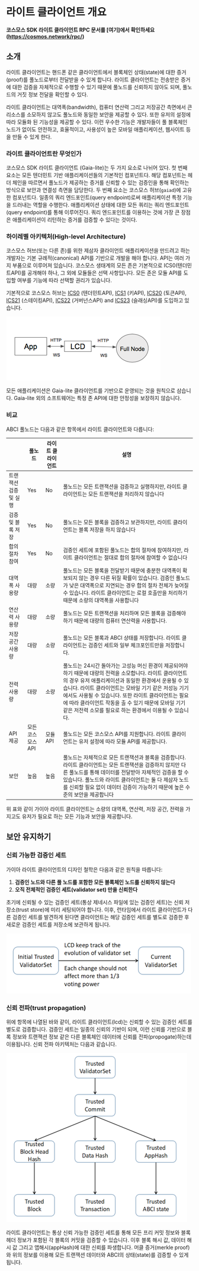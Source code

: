 # 라이트 클라이언트 개요

**코스모스 SDK 라이트 클라이언트 RPC 문서를 [여기]에서 확인하세요(https://cosmos.network/rpc/)**

## 소개

라이트 클라이언트는 핸드폰 같은 클라이언트에서 블록체인 상태(state)에 대한 증거(proof)를 풀노드로부터 전달받을 수 있게 합니다. 라이트 클라이언트는 전송받은 증거에 대한 검증을 자체적으로 수행할 수 있기 때문에 풀노드를 신뢰하지 않아도 되며, 풀노드의 거짓 정보 전달을 확인할 수 있다. 

라이트 클라이언트는 대역폭(bandwidth), 컴퓨터 연산력 그리고 저장공간 측면에서 큰 리소스를 소모하지 않고도 풀노드와 동일한 보안을 제공할 수 있다. 또한 유저의 설정에 따라 모듈화 된 기능성을 제공할 수 있다. 이런 우수한 기능은 개발자들이 풀 블록체인 노드가 없이도 안전하고, 효율적이고, 사용성이 높은 모바일 애플리케이션, 웹사이트 등을 만들 수 있게 한다.

### 라이트 클라이언트란 무엇인가

코스모스 SDK 라이트 클라이언트 (Gaia-lite)는 두 가지 요소로 나뉘어 있다. 첫 번째 요소는 모든 텐더민트 기반 애플리케이션들의 기본적인 컴포넌트다. 해당 컴포넌트는 헤더 체인을 따르면서 풀노드가 제공하는 증거를 신뢰할 수 있는 검증인을 통해 확인하는 방식으로 보안과 연결성 측면을 담당한다. 두 번째 요소는 코스모스 허브(`gaiad`)에 고유한 컴포넌트다. 일종의 쿼리 엔드포인트(query endpoint)로써 애플리케이션 특정 기능을 드러내는 역할을 수행한다. 애플리케이션 상태에 대한 모든 쿼리는 쿼리 엔드포인트(query endpoint)를 통해 이루어진다. 쿼리 엔드포인트를 이용하는 것에 가장 큰 장점은 애플리케이션이 리턴하는 증거를 검증할 수 있다는 것이다.

### 하이레벨 아키텍처(High-level Architecture)

코스모스 허브(또는 다른 존)를 위한 제삼자 클라이언트 애플리케이션을 만드려고 하는 개발자는 기본 규례적(canonical) API를 기반으로 개발을 해야 합니다. API는 여러 가지 부품으로 이루어져 있습니다. 코스모스 생태계의 모든 존은 기본적으로 ICS0(텐더민트API)를 공개해야 하나, 그 외에 모듈들은 선택 사항입니다. 모든 존은 모듈 API를 도입할 여부를 기능에 따라 선택할 권리가 있습니다.

기본적으로 코스모스 허브는 [ICS0](https://cosmos.network/rpc/#/ICS0) (텐더민트API), [ICS1](https://cosmos.network/rpc/#/ICS1) (키API), [ICS20](https://cosmos.network/rpc/#/ICS20) (토큰API), [ICS21](https://cosmos.network/rpc/#/ICS21) (스테이킹API),
[ICS22](https://cosmos.network/rpc/#/ICS22) (거버넌스API) and [ICS23](https://cosmos.network/rpc/#/ICS23) (슬래싱API)를 도입하고 있습니다.

![high-level](./pics/high-level.png)

모든 애플리케이션은 Gaia-lite 클라이언트를 기반으로 운영되는 것을 원칙으로 삼습니다. Gaia-lite 외의 소프트웨어는 특정 존 API에 대한 안정성을 보장하지 않습니다.

### 비교

ABCI 풀노드는 다음과 같은 항목에서 라이트 클라이언트와 다릅니다:

|| 풀노드 | 라이트 클라이언트 | 설명|
|-| ------------- | ----- | -------------- |
| 트랜잭션 검증 및 실행|Yes|No|풀노드는 모든 트랜잭션을 검증하고 실행하지만, 라이트 클라이언트는 모든 트랜잭션을 처리하지 않습니다|
| 검증 및 블록 저장|Yes|No|풀노드는 모든 블록을 검증하고 보관하지만, 라이트 클라이언트는 블록 저장을 하지 않습니다|
| 합의 절차 참여| Yes|No|검증인 세트에 포함된 풀노드는 합의 절차에 참여하지만, 라이트 클라이언트는 절대로 합의 절차에 참여할 수 없습니다|
| 대역폭 사용량|대량|소량|풀노드는 모든 블록을 전달받기 때문에 충분한 대역폭이 확보되지 않는 경우 다른 뒤질 확률이 있습니다. 검증인 풀노드가 낮은 대역폭으로 지연되는 경우 합의 절차 전체가 늦어질 수 있습니다. 라이트 클라이언트는 로컬 호출만을 처리하기 때문에 소량의 대역폭을 사용합니다|
| 연산력 사용량|대량|소량|풀노드는 모든 트랜잭션을 처리하며 모든 블록을 검증해야 하기 때문에 대량의 컴퓨터 연산력을 사용합니다.|
| 저장 공간 사용량|대량|소량|풀노드는 모든 블록과 ABCI 상태를 저장합니다. 라이트 클라이언트는 검증인 세트와 일부 체크포인트만을 저장합니다.|
| 전력 사용량|대량|소량|풀노드는 24시간 돌아가는 고성능 머신 환경이 제공되어야 하기 때문에 대량의 전력을 소모합니다. 라이트 클라이언트의 경우 유저 애플리케이션과 동일한 환경에서 운용될 수 있습니다. 라이트 클라이언트는 모바일 기기 같은 저성능 기기에서도 사용될 수 있습니다. 또한 라이트 클라이언트는 필요에 따라 클라이언트 작동을 출 수 있기 때문에 모바일 기기 같은 저전력 소모를 필요로 하는 환경에서 이용될 수 있습니다.|
| API 제공|모든 코스모스 API|모듈 API|풀노드는 모든 코스모스 API를 지원합니다. 라이트 클라이언트는 유저 설정에 따라 모듈 API를 제공합니다.|
| 보안|높음|높음|풀노드는 자체적으로 모든 트랜잭션과 블록을 검증합니다. 라이트 클라이언트는 모든 트랜잭션을 검증하지 않지만 다른 풀노드를 통해 데이터를 전달받아 자체적인 검증을 할 수 있습니다. 풀노드와 라이트 클라이언트는 둘 다 제삼자 노드를 신뢰할 필요 없이 데이터 검증이 가능하기 때문에 높은 수준의 보안을 제공합니다|

위 표와 같이 가이아 라이트 클라이언트는 소량의 대역폭, 연산력, 저장 공간, 전력을 가지고도  유저가 필요로 하는 모든 기능과 보안을 제공합니다.

## 보안 유지하기

### 신뢰 가능한 검증인 세트

가이아 라이트 클라이언트의 디자인 철학은 다음과 같은 원칙을 따릅니다:

1. **검증인 노드와 다른 풀 노드를 포함한 모든 블록체인 노드를 신뢰하지 않는다**
2. **오직 전체적인 검증인 세트(validator set) 만을 신뢰한다**

초기에 신뢰될 수 있는 검증인 세트(통상 제네시스 파일에 있는 검증인 세트)는 신뢰 저장소(trust store)에 미리 세팅되어야 합니다. 이후, 런타임에서 라이트 클라이언트가 다른 검증인 세트를 발견하게 된다면 클라이언트는 해당 검증인 세트를 별도로 검증한 후 새로운 검증인 세트를 저장소에 보관하게 됩니다.

![validator-set-change](./pics/validatorSetChange.png)

### 신뢰 전파(trust propagation)

위에 항목에 나열된 바와 같이, 라이트 클라이언트(lcd)는 신뢰할 수 있는 검증인 세트를 별도로 검증합니다. 검증인 세트는 일종의 신뢰의 기반이 되며, 이런 신뢰를 기반으로 블록 정보와 트랜잭션 정보 같은 다른 블록체인 데이터에 신뢰를 전파(propogate)하는데 이용됩니다. 신뢰 전파 아키텍처는 다음과 같습니다.

![change-process](./pics/trustPropagate.png)

라이트 클라이언트는 통상 신뢰 가능한 검증인 세트를 통해 모든 프리 커밋 정보와 블록 헤더 정보가 포함된 각 블록의 커밋을 검증할 수 있습니다. 이후 블록 해시 값, 데이터 해시 값 그리고 앱해시(appHash)에 대한 신뢰를 파생합니다. 머클 증거(merkle proof)와 위의 정보를 이용해 모든 트랜잭션 데이터와 ABCI의 상태(state)를 검증할 수 있게 됩니다.
